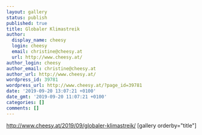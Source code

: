 ```yaml
---
layout: gallery
status: publish
published: true
title: Globaler Klimastreik
author:
  display_name: cheesy
  login: cheesy
  email: christine@cheesy.at
  url: http://www.cheesy.at/
author_login: cheesy
author_email: christine@cheesy.at
author_url: http://www.cheesy.at/
wordpress_id: 39781
wordpress_url: http://www.cheesy.at/?page_id=39781
date: '2019-09-20 13:07:21 +0100'
date_gmt: '2019-09-20 11:07:21 +0100'
categories: []
comments: []
---
```

http://www.cheesy.at/2019/09/globaler-klimastreik/
[gallery orderby="title"]
